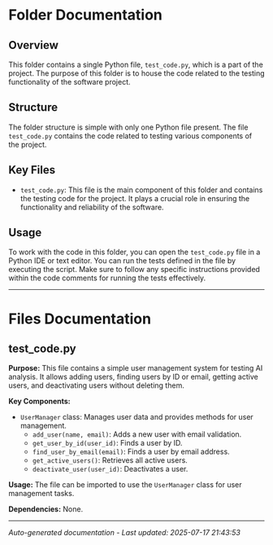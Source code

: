 # Folder Documentation

## Overview
This folder contains a single Python file, `test_code.py`, which is a part of the project. The purpose of this folder is to house the code related to the testing functionality of the software project.

## Structure
The folder structure is simple with only one Python file present. The file `test_code.py` contains the code related to testing various components of the project.

## Key Files
- `test_code.py`: This file is the main component of this folder and contains the testing code for the project. It plays a crucial role in ensuring the functionality and reliability of the software.

## Usage
To work with the code in this folder, you can open the `test_code.py` file in a Python IDE or text editor. You can run the tests defined in the file by executing the script. Make sure to follow any specific instructions provided within the code comments for running the tests effectively.

---

# Files Documentation

## test_code.py

**Purpose:** This file contains a simple user management system for testing AI analysis. It allows adding users, finding users by ID or email, getting active users, and deactivating users without deleting them.

**Key Components:**
- `UserManager` class: Manages user data and provides methods for user management.
  - `add_user(name, email)`: Adds a new user with email validation.
  - `get_user_by_id(user_id)`: Finds a user by ID.
  - `find_user_by_email(email)`: Finds a user by email address.
  - `get_active_users()`: Retrieves all active users.
  - `deactivate_user(user_id)`: Deactivates a user.

**Usage:** The file can be imported to use the `UserManager` class for user management tasks.

**Dependencies:** None.

---
*Auto-generated documentation - Last updated: 2025-07-17 21:43:53*
